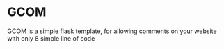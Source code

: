 # GCOM
GCOM is a simple flask template, for allowing comments on your website with only 8 simple line of code
